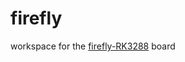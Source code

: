 # firefly
workspace for the [firefly-RK3288](http://wiki.t-firefly.com/index.php/Firefly-RK3288/en) board
